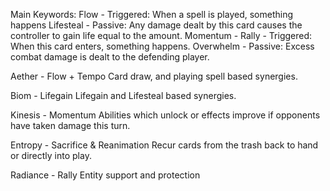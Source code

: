 Main Keywords:
Flow - Triggered: When a spell is played, something happens
Lifesteal - Passive: Any damage dealt by this card causes the controller to gain life equal to the amount.
Momentum - 
Rally - Triggered: When this card enters, something happens.
Overwhelm - Passive: Excess combat damage is dealt to the defending player.

Aether - Flow + Tempo
Card draw, and playing spell based synergies.

Biom - Lifegain
Lifegain and Lifesteal based synergies.

Kinesis - Momentum
Abilities which unlock or effects improve if opponents have taken damage this turn.

Entropy - Sacrifice & Reanimation
Recur cards from the trash back to hand or directly into play.

Radiance - Rally
Entity support and protection


